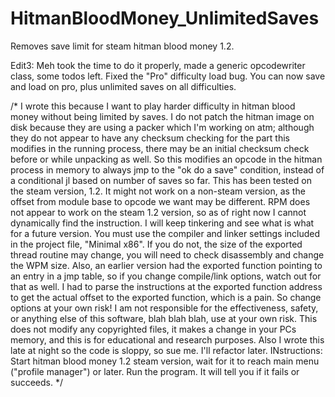 # HitmanBloodMoney_UnlimitedSaves
Removes save limit for steam hitman blood money 1.2. 

Edit3: Meh took the time to do it properly, made a generic opcodewriter class, some todos left. Fixed the "Pro" difficulty load bug. You can now save and load on pro, plus unlimited saves on all difficulties.

/*
I wrote this because I want to play harder difficulty in hitman blood money without being limited by saves.
I do not patch the hitman image on disk because they are using a packer which I'm working on atm; although they do not appear
to have any checksum checking for the part this modifies in the running process, there may be an initial checksum check before or while
unpacking as well. So this modifies an opcode in the hitman process in memory to always jmp to the "ok do a save" condition, instead of
a conditional jl based on number of saves so far.
This has been tested on the steam version, 1.2. It might not work on a non-steam version, as the offset from module base to opcode we want may 
be different. RPM does not appear to work on the steam 1.2 version, so as of right now I cannot dynamically find the instruction. I will
keep tinkering and see what is what for a future version.
You must use the compiler and linker settings included in the project file, "Minimal x86". If you do not, the size of the exported thread routine
may change, you will need to check disassembly and change the WPM size. Also, an earlier version had the exported function pointing to an entry in a jmp
table, so if you change compile/link options, watch out for that as well. I had to parse the instructions at the exported function address to get the
actual offset to the exported function, which is a pain. So change options at your own risk!
I am not responsible for the effectiveness, safety, or anything else of this software, blah blah blah, use at your own risk.
This does not modify any copyrighted files, it makes a change in your PCs memory, and this is for educational and research purposes.
Also I wrote this late at night so the code is sloppy, so sue me. I'll refactor later.
INstructions: Start hitman blood money 1.2 steam version, wait for it to reach main menu ("profile manager") or later. Run the program. It will tell you if it fails
or succeeds.
*/
